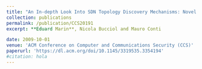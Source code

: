 ```yaml
---
title: "An In-depth Look Into SDN Topology Discovery Mechanisms: Novel Attacks and Practical Countermeasures"
collection: publications
permalink: /publication/CCS20191
excerpt: **Eduard Marin**, Nicola Bucciol and Mauro Conti

date: 2009-10-01
venue: 'ACM Conference on Computer and Communications Security (CCS)'
paperurl: 'https://dl.acm.org/doi/10.1145/3319535.3354194'
#citation: hola
---
```

